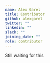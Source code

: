 ```yaml
---
name: Alex Garel
title: Contributor
github: alexgarel
twitter: ""
linkedin: ""
slack: ""
joining_date: ""
role: contributor
---
```


Still waiting for this
